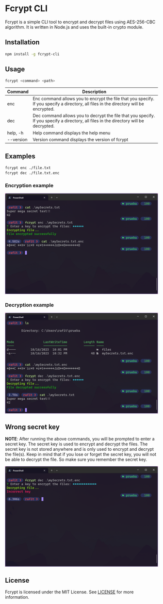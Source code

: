 # Fcrypt CLI

Fcrypt is a simple CLI tool to encrypt and decrypt files using AES-256-CBC algorithm. It is written in Node.js and uses the built-in crypto module.

## Installation

```bash
npm install -g fcrypt-cli
```

## Usage

```bash
fcrypt <command> <path>
```

| Command   | Description                                                                                                                            |
| --------- | -------------------------------------------------------------------------------------------------------------------------------------- |
| enc       | Enc command allows you to encrypt the file that you specify. If you specify a directory, all files in the directory will be encrypted. |
| dec       | Dec command allows you to decrypt the file that you specify. If you specify a directory, all files in the directory will be decrypted. |
| help, -h  | Help command displays the help menu                                                                                                    |
| --version | Version command displays the version of fcrypt                                                                                         |

## Examples

```bash
fcrypt enc ./file.txt
fcrypt dec ./file.txt.enc
```

### Encryption example

![Encryption example](docs/encrypt-example.png)

### Decryption example

![Decryption example](docs/decrypt-example.png)

## Wrong secret key

**NOTE**: After running the above commands, you will be prompted to enter a secret key. The secret key is used to encrypt and decrypt the files. The secret key is not stored anywhere and is only used to encrypt and decrypt the file(s). Keep in mind that if you lose or forget the secret key, you will not be able to decrypt the file. So make sure you remember the secret key.

![Wrong secret key example](docs/wrong-secret-key-example.png)

## License

Fcrypt is licensed under the MIT License. See [LICENSE](LICENSE) for more information.
